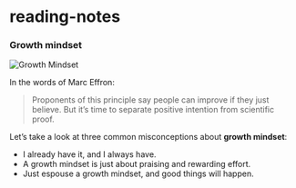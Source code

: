 # reading-notes
### Growth mindset  
![Growth Mindset](https://www.talent-quarterly.com/wp-content/uploads/2020/04/Growth_mindset_illustration.jpg)

In the words of Marc Effron:
> Proponents of this principle say people can improve if they just believe. But it’s time to separate positive intention from scientific proof.

 Let’s take a look at three common misconceptions about **growth mindset**:
 * I already have it, and I always have.
 * A growth mindset is just about praising and rewarding effort.
 * Just espouse a growth mindset, and good things will happen.
